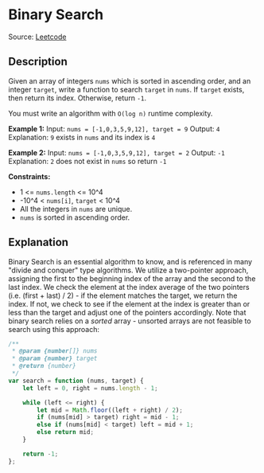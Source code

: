 # Binary Search
Source: [Leetcode](https://leetcode.com/problems/binary-search)

## Description
Given an array of integers `nums` which is sorted in ascending order, and an integer `target`, write a function to search `target` in `nums`. If `target` exists, then return its index. Otherwise, return `-1`.

You must write an algorithm with `O(log n)` runtime complexity.

**Example 1:**
Input: `nums = [-1,0,3,5,9,12], target = 9`
Output: `4`
Explanation: `9` exists in `nums` and its index is `4`

**Example 2:**
Input: `nums = [-1,0,3,5,9,12], target = 2`
Output: `-1`
Explanation: `2` does not exist in `nums` so return `-1`

**Constraints:**
- 1 <= `nums.length` <= 10^4
- -10^4 < `nums[i]`, `target` < 10^4
- All the integers in `nums` are unique.
- `nums` is sorted in ascending order.

## Explanation
Binary Search is an essential algorithm to know, and is referenced in many "divide and conquer" type algorithms. We utilize a two-pointer approach, assigning the first to the beginning index of the array and the second to the last index. We check the element at the index average of the two pointers (i.e. (first + last) / 2) - if the element matches the target, we return the index. If not, we check to see if the element at the index is greater than or less than the target and adjust one of the pointers accordingly. Note that binary search relies on a *sorted* array - unsorted arrays are not feasible to search using this approach:
```javascript
/**
 * @param {number[]} nums
 * @param {number} target
 * @return {number}
 */
var search = function (nums, target) {
	let left = 0, right = nums.length - 1;

	while (left <= right) {
		let mid = Math.floor((left + right) / 2);
		if (nums[mid] > target) right = mid - 1;
		else if (nums[mid] < target) left = mid + 1;
		else return mid;
	}

	return -1;
};
```